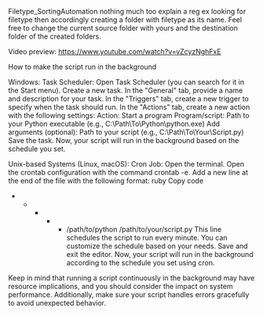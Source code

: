 Filetype_SortingAutomation nothing much too explain a reg ex looking for filetype then accordingly creating a folder with filetype as its name. Feel free to change the current source folder with yours and the destination folder of the created folders.

Video preview: https://www.youtube.com/watch?v=vZcyzNghFxE

How to make the script run in the background

Windows:
Task Scheduler:
Open Task Scheduler (you can search for it in the Start menu).
Create a new task.
In the "General" tab, provide a name and description for your task.
In the "Triggers" tab, create a new trigger to specify when the task should run.
In the "Actions" tab, create a new action with the following settings:
Action: Start a program
Program/script: Path to your Python executable (e.g., C:\Path\To\Python\python.exe)
Add arguments (optional): Path to your script (e.g., C:\Path\To\Your\Script.py)
Save the task.
Now, your script will run in the background based on the schedule you set.

Unix-based Systems (Linux, macOS):
Cron Job:
Open the terminal.
Open the crontab configuration with the command crontab -e.
Add a new line at the end of the file with the following format:
ruby
Copy code
* * * * * /path/to/python /path/to/your/script.py
This line schedules the script to run every minute. You can customize the schedule based on your needs.
Save and exit the editor.
Now, your script will run in the background according to the schedule you set using cron.

Keep in mind that running a script continuously in the background may have resource implications, and you should consider the impact on system performance. Additionally, make sure your script handles errors gracefully to avoid unexpected behavior.
